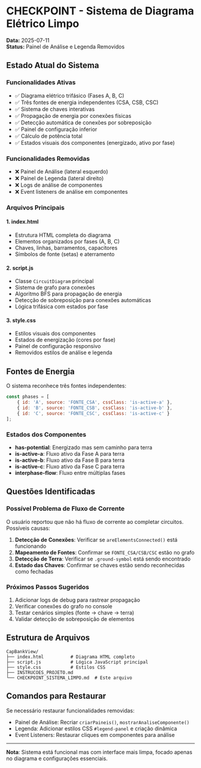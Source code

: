 # CHECKPOINT - Sistema de Diagrama Elétrico Limpo

**Data:** 2025-07-11  
**Status:** Painel de Análise e Legenda Removidos

## Estado Atual do Sistema

### Funcionalidades Ativas
- ✅ Diagrama elétrico trifásico (Fases A, B, C)
- ✅ Três fontes de energia independentes (CSA, CSB, CSC)
- ✅ Sistema de chaves interativas
- ✅ Propagação de energia por conexões físicas
- ✅ Detecção automática de conexões por sobreposição
- ✅ Painel de configuração inferior
- ✅ Cálculo de potência total
- ✅ Estados visuais dos componentes (energizado, ativo por fase)

### Funcionalidades Removidas
- ❌ Painel de Análise (lateral esquerdo)
- ❌ Painel de Legenda (lateral direito)
- ❌ Logs de análise de componentes
- ❌ Event listeners de análise em componentes

### Arquivos Principais

#### 1. index.html
- Estrutura HTML completa do diagrama
- Elementos organizados por fases (A, B, C)
- Chaves, linhas, barramentos, capacitores
- Símbolos de fonte (setas) e aterramento

#### 2. script.js
- Classe `CircuitDiagram` principal
- Sistema de grafo para conexões
- Algoritmo BFS para propagação de energia
- Detecção de sobreposição para conexões automáticas
- Lógica trifásica com estados por fase

#### 3. style.css
- Estilos visuais dos componentes
- Estados de energização (cores por fase)
- Painel de configuração responsivo
- Removidos estilos de análise e legenda

## Fontes de Energia

O sistema reconhece três fontes independentes:

```javascript
const phases = [
    { id: 'A', source: 'FONTE_CSA', cssClass: 'is-active-a' },
    { id: 'B', source: 'FONTE_CSB', cssClass: 'is-active-b' },
    { id: 'C', source: 'FONTE_CSC', cssClass: 'is-active-c' }
];
```

### Estados dos Componentes
- **has-potential**: Energizado mas sem caminho para terra
- **is-active-a**: Fluxo ativo da Fase A para terra
- **is-active-b**: Fluxo ativo da Fase B para terra  
- **is-active-c**: Fluxo ativo da Fase C para terra
- **interphase-flow**: Fluxo entre múltiplas fases

## Questões Identificadas

### Possível Problema de Fluxo de Corrente
O usuário reportou que não há fluxo de corrente ao completar circuitos. Possíveis causas:

1. **Detecção de Conexões**: Verificar se `areElementsConnected()` está funcionando
2. **Mapeamento de Fontes**: Confirmar se `FONTE_CSA/CSB/CSC` estão no grafo
3. **Detecção de Terra**: Verificar se `.ground-symbol` está sendo encontrado
4. **Estado das Chaves**: Confirmar se chaves estão sendo reconhecidas como fechadas

### Próximos Passos Sugeridos
1. Adicionar logs de debug para rastrear propagação
2. Verificar conexões do grafo no console
3. Testar cenários simples (fonte → chave → terra)
4. Validar detecção de sobreposição de elementos

## Estrutura de Arquivos
```
CapBankView/
├── index.html          # Diagrama HTML completo
├── script.js           # Lógica JavaScript principal  
├── style.css           # Estilos CSS
├── INSTRUCOES_PROJETO.md
└── CHECKPOINT_SISTEMA_LIMPO.md  # Este arquivo
```

## Comandos para Restaurar
Se necessário restaurar funcionalidades removidas:
- Painel de Análise: Recriar `criarPaineis()`, `mostrarAnaliseComponente()`
- Legenda: Adicionar estilos CSS `#legend-panel` e criação dinâmica
- Event Listeners: Restaurar cliques em componentes para análise

---
**Nota**: Sistema está funcional mas com interface mais limpa, focado apenas no diagrama e configurações essenciais.
